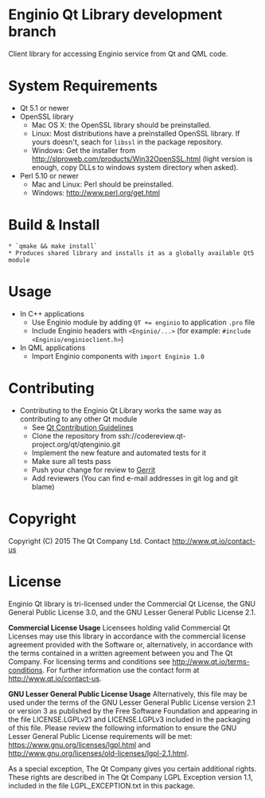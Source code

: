 # Enginio Qt Library development branch
Client library for accessing Enginio service from Qt and QML code.

# System Requirements
* Qt 5.1 or newer
* OpenSSL library
  * Mac OS X: the OpenSSL library should be preinstalled.
  * Linux: Most distributions have a preinstalled OpenSSL library. If yours doesn't, seach for `libssl` in the package repository.
  * Windows: Get the installer from http://slproweb.com/products/Win32OpenSSL.html (light version is enough, copy DLLs to windows system directory when asked).
* Perl 5.10 or newer
  * Mac and Linux: Perl should be preinstalled.
  * Windows: http://www.perl.org/get.html

# Build & Install
    * `qmake && make install`
    * Produces shared library and installs it as a globally available Qt5 module

# Usage
* In C++ applications
    * Use Enginio module by adding `QT += enginio` to application `.pro` file
    * Include Enginio headers with `<Enginio/...>` (for example: `#include <Enginio/enginioclient.h>`)
* In QML applications
    * Import Enginio components with `import Enginio 1.0`

# Contributing
* Contributing to the Enginio Qt Library works the same way as contributing to any other Qt module
    * See [Qt Contribution Guidelines](http://wiki.qt.io/Qt_Contribution_Guidelines)
    * Clone the repository from ssh://codereview.qt-project.org/qt/qtenginio.git
    * Implement the new feature and automated tests for it
    * Make sure all tests pass
    * Push your change for review to [Gerrit](http://wiki.qt.io/Gerrit_Introduction)
    * Add reviewers (You can find e-mail addresses in git log and git blame)

# Copyright
Copyright (C) 2015 The Qt Company Ltd.
Contact http://www.qt.io/contact-us


# License
Enginio Qt library is tri-licensed under the Commercial Qt License, the GNU General Public License 3.0, and the GNU Lesser General Public License 2.1.

**Commercial License Usage**
Licensees holding valid Commercial Qt Licenses may use this library in accordance with the commercial license agreement provided with the Software or, alternatively, in accordance with the terms contained in a written agreement between you and The Qt Company. For licensing terms and conditions see http://www.qt.io/terms-conditions. For further information use the contact form at http://www.qt.io/contact-us.

**GNU Lesser General Public License Usage**
Alternatively, this file may be used under the terms of the GNU Lesser General Public License version 2.1 or version 3 as published by the Free Software Foundation and appearing in the file LICENSE.LGPLv21 and LICENSE.LGPLv3 included in the packaging of this file. Please review the following information to ensure the GNU Lesser General Public License requirements will be met: https://www.gnu.org/licenses/lgpl.html and http://www.gnu.org/licenses/old-licenses/lgpl-2.1.html.

As a special exception, The Qt Company gives you certain additional rights. These rights are described in The Qt Company LGPL Exception version 1.1, included in the file LGPL_EXCEPTION.txt in this package.
